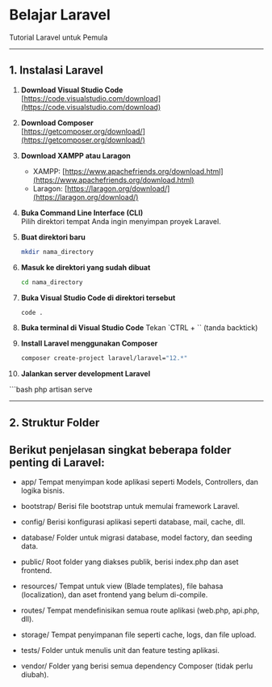 # Belajar Laravel  
Tutorial Laravel untuk Pemula

---

## 1. Instalasi Laravel

1. **Download Visual Studio Code**  
   [https://code.visualstudio.com/download](https://code.visualstudio.com/download)

2. **Download Composer**  
   [https://getcomposer.org/download/](https://getcomposer.org/download/)

3. **Download XAMPP atau Laragon**  
   - XAMPP: [https://www.apachefriends.org/download.html](https://www.apachefriends.org/download.html)  
   - Laragon: [https://laragon.org/download/](https://laragon.org/download/)

4. **Buka Command Line Interface (CLI)**  
   Pilih direktori tempat Anda ingin menyimpan proyek Laravel.

5. **Buat direktori baru**  
   ```bash
   mkdir nama_directory
6. **Masuk ke direktori yang sudah dibuat**
   ```bash
   cd nama_directory
7. **Buka Visual Studio Code di direktori tersebut** 
   ```bash
   code .
8. **Buka terminal di Visual Studio Code** 
   Tekan `CTRL + `` (tanda backtick)
9. **Install Laravel menggunakan Composer** 
   ```bash
   composer create-project laravel/laravel="12.*"
10. **Jalankan server development Laravel** 
   <p>```bash php artisan serve</p>
 
 ---

## 2. Struktur Folder

<h2>Berikut penjelasan singkat beberapa folder penting di Laravel:</h2>

- app/
  Tempat menyimpan kode aplikasi seperti Models, Controllers, dan logika bisnis.

- bootstrap/
  Berisi file bootstrap untuk memulai framework Laravel.

- config/
  Berisi konfigurasi aplikasi seperti database, mail, cache, dll.

- database/
  Folder untuk migrasi database, model factory, dan seeding data.

- public/
  Root folder yang diakses publik, berisi index.php dan aset frontend.

- resources/
  Tempat untuk view (Blade templates), file bahasa (localization), dan aset frontend yang belum di-compile.

- routes/
  Tempat mendefinisikan semua route aplikasi (web.php, api.php, dll).

- storage/
  Tempat penyimpanan file seperti cache, logs, dan file upload.

- tests/
  Folder untuk menulis unit dan feature testing aplikasi.

- vendor/
  Folder yang berisi semua dependency Composer (tidak perlu diubah).

